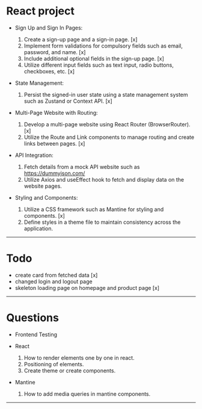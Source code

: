 # React project

- Sign Up and Sign In Pages:

  1. Create a sign-up page and a sign-in page. [x]
  2. Implement form validations for compulsory fields such as email, password, and name. [x]
  3. Include additional optional fields in the sign-up page. [x]
  4. Utilize different input fields such as text input, radio buttons, checkboxes, etc. [x]

- State Management:

  1. Persist the signed-in user state using a state management system such as Zustand or Context API. [x]

- Multi-Page Website with Routing:

  1. Develop a multi-page website using React Router (BrowserRouter). [x]
  2. Utilize the Route and Link components to manage routing and create links between pages. [x]

- API Integration:

  1. Fetch details from a mock API website such as https://dummyjson.com/
  2. Utilize Axios and useEffect hook to fetch and display data on the website pages.

- Styling and Components:

  1. Utilize a CSS framework such as Mantine for styling and components. [x]
  2. Define styles in a theme file to maintain consistency across the application.

---

# Todo

- create card from fetched data [x]
- changed login and logout page
- skeleton loading page on homepage and product page [x]

---

# Questions

- Frontend Testing

- React

  1. How to render elements one by one in react.
  2. Positioning of elements.
  3. Create theme or create components.

- Mantine

  1. How to add media queries in mantine components.

---
